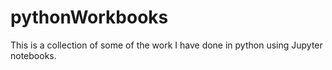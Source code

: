 # pythonWorkbooks

This is a collection of some of the work I have done in python using Jupyter notebooks.